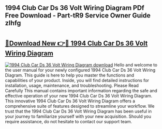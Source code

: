 ## 1994 Club Car Ds 36 Volt Wiring Diagram PDf Free Download - Part-tR9 Service Owner Guide zIhfg

# <h2><a href="http://dfrhis6.blite.top/?on=1994+Club+Car+Ds+36+Volt+Wiring+Diagram">🔗Download New 👉🔴 1994 Club Car Ds 36 Volt Wiring Diagram</a></h2>

[![1994 Club Car Ds 36 Volt Wiring Diagram download](https://i.imgur.com/lujVjoI.png)](http://dfrhis6.blite.top/?on=1994+Club+Car+Ds+36+Volt+Wiring+Diagram)
Hello and welcome to the user manual for your newly configured 1994 Club Car Ds 36 Volt Wiring Diagram. This guide is here to help you master the functions and capabilities of your product. Inside, you will find detailed instructions for installation, usage, maintenance, and troubleshooting. Please Read Carefully This manual contains important information regarding the safe and effective operation of your new 1994 Club Car Ds 36 Volt Wiring Diagram. This innovative 1994 Club Car Ds 36 Volt Wiring Diagram offers a comprehensive suite of features designed to streamline your workflow. We trust that the 1994 Club Car Ds 36 Volt Wiring Diagram has been useful in your journey to familiarize yourself with your new acquisition. Should you require assistance, do not hesitate to contact our support team.

